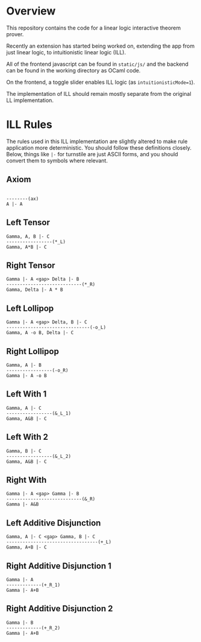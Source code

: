 # Overview

This repository contains the code for a linear logic interactive theorem prover. 

Recently an extension has started being worked on, extending the app from just linear logic, 
to intuitionistic linear logic (ILL). 

All of the frontend javascript can be found in `static/js/` and the backend can be found in the
working directory as OCaml code. 

On the frontend, a toggle slider enables ILL logic (as `intuitionisticMode=1`). 

The implementation of ILL should remain mostly separate from the original LL implementation. 

# ILL Rules 

The rules used in this ILL implementation are slightly altered to make rule application more
deterministic. You should follow these definitions closely. Below, things like `|-` for turnstile
are just ASCII forms, and you should convert them to symbols where relevant. 

## Axiom 

```

--------(ax)
A |- A 
```

## Left Tensor

```
Gamma, A, B |- C
-----------------(*_L)
Gamma, A*B |- C
```

## Right Tensor

```
Gamma |- A <gap> Delta |- B
----------------------------(*_R)
Gamma, Delta |- A * B 
```

## Left Lollipop 

```
Gamma |- A <gap> Delta, B |- C
-------------------------------(-o_L)
Gamma, A -o B, Delta |- C 
```

## Right Lollipop 

```
Gamma, A |- B 
-----------------(-o_R)
Gamma |- A -o B
```

## Left With 1

```
Gamma, A |- C
-----------------(&_L_1) 
Gamma, A&B |- C
```

## Left With 2

```
Gamma, B |- C
-----------------(&_L_2)
Gamma, A&B |- C 
```

## Right With 

```
Gamma |- A <gap> Gamma |- B
----------------------------(&_R)
Gamma |- A&B
```

## Left Additive Disjunction

```
Gamma, A |- C <gap> Gamma, B |- C
----------------------------------(+_L)
Gamma, A+B |- C
```

## Right Additive Disjunction 1

```
Gamma |- A
-------------(+_R_1)
Gamma |- A+B 
```

## Right Additive Disjunction 2

```
Gamma |- B
-------------(+_R_2)
Gamma |- A+B
```























































